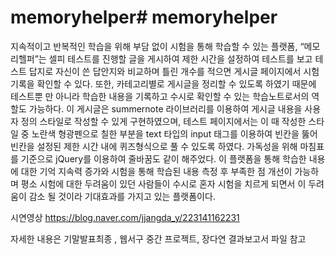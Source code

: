 # memoryhelper# memoryhelper

지속적이고 반복적인 학습을 위해 부담 없이 시험을 통해 학습할 수 있는 플랫폼, “메모리헬퍼”는 셀피 테스트를 진행할 글을 게시하여 제한 시간을 설정하여 테스트를 보고 테스트 답지로 자신이 쓴 답안지와 비교하며 틀린 개수를 적으면 게시글 페이지에서 시험 기록을 확인할 수 있다. 또한, 카테고리별로 게시글을 정리할 수 있도록 하였기 때문에 테스트뿐 만 아니라 학습한 내용을 기록하고 수시로 확인할 수 있는 학습노트로서의 역할도 가능하다. 이 게시글은 summernote 라이브러리를 이용하여 게시글 내용을 사용자 정의 스타일로 작성할 수 있게 구현하였으며, 테스트 페이지에서는 이 때 작성한 스타일 중 노란색 형광펜으로 칠한 부분을 text 타입의 input 태그를 이용하여 빈칸을 뚫어 빈칸을 설정된 제한 시간 내에 퀴즈형식으로 풀 수 있도록 하였다. 가독성을 위해 마침표를 기준으로 jQuery를 이용하여 줄바꿈도 같이 해주었다. 이 플랫폼을 통해 학습한 내용에 대한 기억 지속력 증가와 시험을 통해 학습된 내용 측정 후 부족한 점 개선이 가능하며 평소 시험에 대한 두려움이 있던 사람들이 수시로 혼자 시험을 치르게 되면서 이 두려움이 감소 될 것이라 기대효과를 가지고 있는 플랫폼이다.

 시연영상
https://blog.naver.com/jjangda_y/223141162231

 자세한 내용은 기말발표최종 , 웹서구 중간 프로젝트, 장다연 결과보고서 파일 참고
